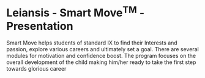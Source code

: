 # Leiansis - Smart Move<sup>TM</sup> - Presentation

Smart Move helps students of standard IX to find their Interests and passion, explore various careers and ultimately set a goal. There are several modules for motivation and confidence boost. The program focuses on the overall development of the child making him/her ready to take the first step towards glorious career 

